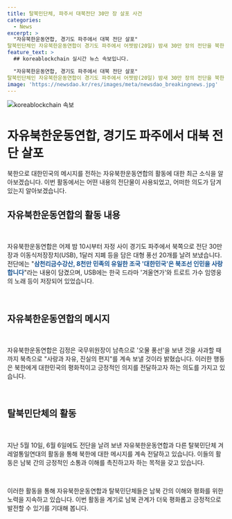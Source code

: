```yaml
---
title: 탈북민단체, 파주서 대북전단 30만 장 살포 사건
categories:
  - News
excerpt: >
  "자유북한운동연합, 경기도 파주에서 대북 전단 살포"
탈북민단체인 자유북한운동연합이 경기도 파주에서 어젯밤(20일) 밤새 30만 장의 전단을 북한 쪽으로 보냈습니다. 이번에는 USB와 1달러 지폐 등을 담은 풍선 20개도 함께 보냈는데, 전단에는 '대한민국은 북조선 인민을 사랑합니다'는 내용과 함께 한국 드라마 음악 등이 담겼습니다. 자유북한운동연합 대표는 북한이 남한 쪽으로 보낸 오물 풍선에 대한 사과 전까지 계속해서 '사랑과 자유, 진실의 편지'를 보낼 것이라고 밝혔습니다.
feature_text: >
  ## koreablockchain 실시간 뉴스 속보입니다.

  "자유북한운동연합, 경기도 파주에서 대북 전단 살포"
탈북민단체인 자유북한운동연합이 경기도 파주에서 어젯밤(20일) 밤새 30만 장의 전단을 북한 쪽으로 보냈습니다. 이번에는 USB와 1달러 지폐 등을 담은 풍선 20개도 함께 보냈는데, 전단에는 '대한민국은 북조선 인민을 사랑합니다'는 내용과 함께 한국 드라마 음악 등이 담겼습니다. 자유북한운동연합 대표는 북한이 남한 쪽으로 보낸 오물 풍선에 대한 사과 전까지 계속해서 '사랑과 자유, 진실의 편지'를 보낼 것이라고 밝혔습니다.
image: 'https://newsdao.kr/res/images/meta/newsdao_breakingnews.jpg'
---
```


<p><img src="https://newsdao.kr/res/images/meta/newsdao_breakingnews.jpg" alt="koreablockchain 속보" /></p>

<h1 data-ke-size="size26">자유북한운동연합, 경기도 파주에서 대북 전단 살포</h1>

<p data-ke-size="size16"></p>

<p>북한으로 대한민국의 메시지를 전하는 자유북한운동연합의 활동에 대한 최근 소식을 알아보겠습니다. 이번 활동에서는 어떤 내용의 전단물이 사용되었고, 어떠한 의도가 담겨있는지 알아보겠습니다.</p>

<p data-ke-size="size16"></p>

<h2 data-ke-size="size26">자유북한운동연합의 활동 내용</h2>

<p data-ke-size="size16">&nbsp;</p>

<p>자유북한운동연합은 어제 밤 10시부터 자정 사이 경기도 파주에서 북쪽으로 전단 30만 장과 이동식저장장치(USB), 1달러 지폐 등을 담은 대형 풍선 20개를 날려 보냈습니다. 전단에는 "<b><span style="color: #1a5490;">삼천리금수강산, 8천만 민족의 유일한 조국 '대한민국'은 북조선 인민을 사랑합니다</span></b>"라는 내용이 담겼으며, USB에는 한국 드라마 '겨울연가'와 트로트 가수 임영웅의 노래 등이 저장되어 있었습니다.</p>

<p data-ke-size="size16">&nbsp;</p>

<h2 data-ke-size="size26">자유북한운동연합의 메시지</h2>

<p data-ke-size="size16">&nbsp;</p>

<p>자유북한운동연합은 김정은 국무위원장이 남측으로 '오물 풍선'을 보낸 것을 사과할 때까지 북측으로 "사랑과 자유, 진실의 편지"를 계속 보낼 것이라 밝혔습니다. 이러한 행동은 북한에게 대한민국의 평화적이고 긍정적인 의지를 전달하고자 하는 의도를 가지고 있습니다.</p>

<p data-ke-size="size16">&nbsp;</p>

<h2 data-ke-size="size26">탈북민단체의 활동</h2>

<p data-ke-size="size16">&nbsp;</p>

<p>지난 5월 10일, 6월 6일에도 전단을 날려 보낸 자유북한운동연합과 다른 탈북민단체 겨레얼통일연대의 활동을 통해 북한에 대한 메시지를 계속 전달하고 있습니다. 이들의 활동은 남북 간의 긍정적인 소통과 이해를 촉진하고자 하는 목적을 갖고 있습니다.</p>

<p data-ke-size="size16">&nbsp;</p>

<p>이러한 활동을 통해 자유북한운동연합과 탈북민단체들은 남북 간의 이해와 평화를 위한 노력을 지속하고 있습니다. 이번 활동을 계기로 남북 관계가 더욱 평화롭고 긍정적으로 발전할 수 있기를 기대해 봅니다.</p>

